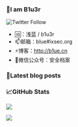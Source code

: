 ### 👋I am B1u3r 


![Twitter Follow](https://img.shields.io/twitter/follow/b1u3r?style=social)


- 🆔：浅蓝 / b1u3r
- 📫邮箱：blue#ixsec.org
- ⚡博客：http://b1ue.cn
- 💬微信公众号：安全档案

### 📖Latest blog posts

<!-- BLOG-POST-LIST:START --> 
<!-- BLOG-POST-LIST:END -->

### 📈GitHub Stats

![](https://github-readme-stats.vercel.app/api?username=iSafeBlue&show_icons=true)

![](https://github-readme-stats.vercel.app/api/top-langs/?username=iSafeBlue&layout=compact)